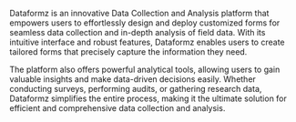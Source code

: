 
Dataformz is an innovative Data Collection and Analysis platform that empowers users to effortlessly design and deploy customized forms for seamless data collection and in-depth analysis of field data. With its intuitive interface and robust features, Dataformz enables users to create tailored forms that precisely capture the information they need. 

The platform also offers powerful analytical tools, allowing users to gain valuable insights and make data-driven decisions easily. Whether conducting surveys, performing audits, or gathering research data, Dataformz simplifies the entire process, making it the ultimate solution for efficient and comprehensive data collection and analysis.
